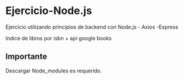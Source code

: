 # Ejercicio-Node.js
Ejercicio utilizando principios de backend con Node.js - Axios -Express

Indice de libros por isbn + api google books

## Importante
Descargar Node_modules es requerido.
